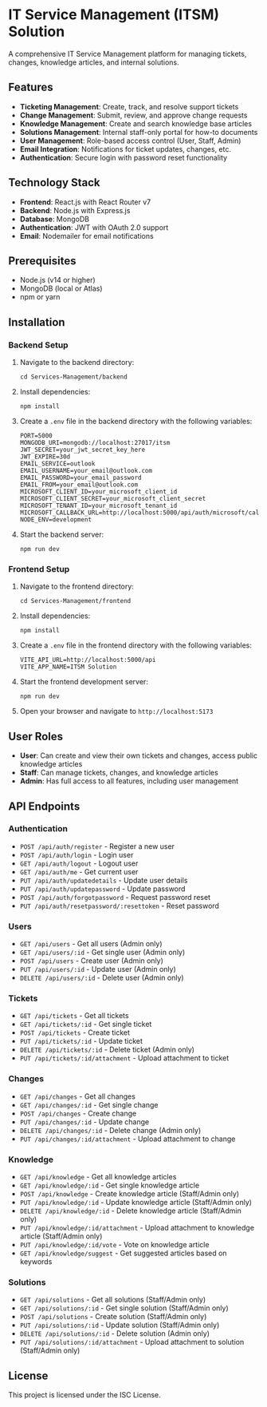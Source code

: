 # IT Service Management (ITSM) Solution

A comprehensive IT Service Management platform for managing tickets, changes, knowledge articles, and internal solutions.

## Features

- **Ticketing Management**: Create, track, and resolve support tickets
- **Change Management**: Submit, review, and approve change requests
- **Knowledge Management**: Create and search knowledge base articles
- **Solutions Management**: Internal staff-only portal for how-to documents
- **User Management**: Role-based access control (User, Staff, Admin)
- **Email Integration**: Notifications for ticket updates, changes, etc.
- **Authentication**: Secure login with password reset functionality

## Technology Stack

- **Frontend**: React.js with React Router v7
- **Backend**: Node.js with Express.js
- **Database**: MongoDB
- **Authentication**: JWT with OAuth 2.0 support
- **Email**: Nodemailer for email notifications

## Prerequisites

- Node.js (v14 or higher)
- MongoDB (local or Atlas)
- npm or yarn

## Installation

### Backend Setup

1. Navigate to the backend directory:
   ```
   cd Services-Management/backend
   ```

2. Install dependencies:
   ```
   npm install
   ```

3. Create a `.env` file in the backend directory with the following variables:
   ```
   PORT=5000
   MONGODB_URI=mongodb://localhost:27017/itsm
   JWT_SECRET=your_jwt_secret_key_here
   JWT_EXPIRE=30d
   EMAIL_SERVICE=outlook
   EMAIL_USERNAME=your_email@outlook.com
   EMAIL_PASSWORD=your_email_password
   EMAIL_FROM=your_email@outlook.com
   MICROSOFT_CLIENT_ID=your_microsoft_client_id
   MICROSOFT_CLIENT_SECRET=your_microsoft_client_secret
   MICROSOFT_TENANT_ID=your_microsoft_tenant_id
   MICROSOFT_CALLBACK_URL=http://localhost:5000/api/auth/microsoft/callback
   NODE_ENV=development
   ```

4. Start the backend server:
   ```
   npm run dev
   ```

### Frontend Setup

1. Navigate to the frontend directory:
   ```
   cd Services-Management/frontend
   ```

2. Install dependencies:
   ```
   npm install
   ```

3. Create a `.env` file in the frontend directory with the following variables:
   ```
   VITE_API_URL=http://localhost:5000/api
   VITE_APP_NAME=ITSM Solution
   ```

4. Start the frontend development server:
   ```
   npm run dev
   ```

5. Open your browser and navigate to `http://localhost:5173`

## User Roles

- **User**: Can create and view their own tickets and changes, access public knowledge articles
- **Staff**: Can manage tickets, changes, and knowledge articles
- **Admin**: Has full access to all features, including user management

## API Endpoints

### Authentication
- `POST /api/auth/register` - Register a new user
- `POST /api/auth/login` - Login user
- `GET /api/auth/logout` - Logout user
- `GET /api/auth/me` - Get current user
- `PUT /api/auth/updatedetails` - Update user details
- `PUT /api/auth/updatepassword` - Update password
- `POST /api/auth/forgotpassword` - Request password reset
- `PUT /api/auth/resetpassword/:resettoken` - Reset password

### Users
- `GET /api/users` - Get all users (Admin only)
- `GET /api/users/:id` - Get single user (Admin only)
- `POST /api/users` - Create user (Admin only)
- `PUT /api/users/:id` - Update user (Admin only)
- `DELETE /api/users/:id` - Delete user (Admin only)

### Tickets
- `GET /api/tickets` - Get all tickets
- `GET /api/tickets/:id` - Get single ticket
- `POST /api/tickets` - Create ticket
- `PUT /api/tickets/:id` - Update ticket
- `DELETE /api/tickets/:id` - Delete ticket (Admin only)
- `PUT /api/tickets/:id/attachment` - Upload attachment to ticket

### Changes
- `GET /api/changes` - Get all changes
- `GET /api/changes/:id` - Get single change
- `POST /api/changes` - Create change
- `PUT /api/changes/:id` - Update change
- `DELETE /api/changes/:id` - Delete change (Admin only)
- `PUT /api/changes/:id/attachment` - Upload attachment to change

### Knowledge
- `GET /api/knowledge` - Get all knowledge articles
- `GET /api/knowledge/:id` - Get single knowledge article
- `POST /api/knowledge` - Create knowledge article (Staff/Admin only)
- `PUT /api/knowledge/:id` - Update knowledge article (Staff/Admin only)
- `DELETE /api/knowledge/:id` - Delete knowledge article (Staff/Admin only)
- `PUT /api/knowledge/:id/attachment` - Upload attachment to knowledge article (Staff/Admin only)
- `PUT /api/knowledge/:id/vote` - Vote on knowledge article
- `GET /api/knowledge/suggest` - Get suggested articles based on keywords

### Solutions
- `GET /api/solutions` - Get all solutions (Staff/Admin only)
- `GET /api/solutions/:id` - Get single solution (Staff/Admin only)
- `POST /api/solutions` - Create solution (Staff/Admin only)
- `PUT /api/solutions/:id` - Update solution (Staff/Admin only)
- `DELETE /api/solutions/:id` - Delete solution (Admin only)
- `PUT /api/solutions/:id/attachment` - Upload attachment to solution (Staff/Admin only)

## License

This project is licensed under the ISC License.
